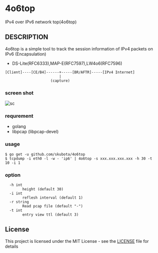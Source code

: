 # 4o6top

IPv4 over IPv6 network top(4o6top)

## DESCRIPTION

4o6top is a simple tool to track the session information of IPv4 packets on IPv6 (Encapsulation)

- DS-Lite(RFC6333),MAP-E(RFC7597),LW4o6(RFC7596)

```
[Client]----[CE/B4]------+-----[BR/AFTR]-----[IPv4 Internet]
                         |
                     (capture)
```


### screen shot
![sc](https://github.com/skubota/4o6top/raw/master/media/4o6top.png)

### requrement

- golang
- libpcap (libpcap-devel)

### usage

	$ go get -u github.com/skubota/4o6top
	$ tcpdump -i eth0 -l -w - 'ip6' | 4o6top -s xxx.xxx.xxx.xxx -h 30 -t 10 -i 1

### option

```
  -h int
    	height (default 30)
  -i int
    	reflesh interval (default 1)
  -r string
    	Read pcap file (default "-")
  -t int
    	entry view ttl (default 3)
```

## License

This project is licensed under the MIT License - see the [LICENSE](LICENSE) file for details
